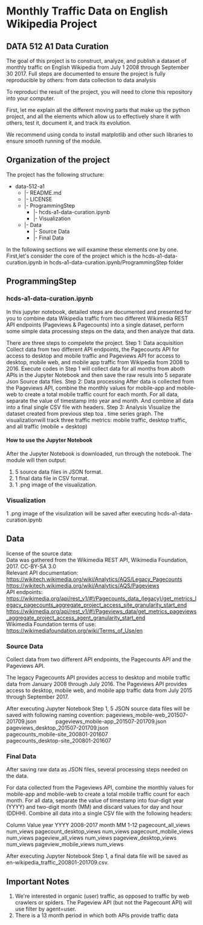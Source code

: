 # Monthly Traffic Data on English Wikipedia Project
## DATA 512 A1 Data Curation
The goal of this project is to construct, analyze, and publish a dataset of monthly traffic on English Wikipedia from July 1 2008 through September 30 2017. Full steps are documented to ensure the project is fully reproducible by others: from data collection to data analysis

To reproduci the result of the project, you will need to clone this repository into your computer.

First, let me explain all the different moving parts that make up the python project, and all the elements which allow us to effectively share it with others, test it, document it, and track its evolution.

We recommend using conda to install matplotlib and other such libraries to ensure smooth running of the module.

## Organization of the  project

The project has the following structure:  
   * data-512-a1 
     * |- README.md  
     * |- LICENSE  
     * |- ProgrammingStep  
        * |- hcds-a1-data-curation.ipynb 
        * |- Visualization
     * |- Data 
        * |- Source Data
        * |- Final Data

In the following sections we will examine these elements one by one. First,let's consider the core of the project which is the hcds-a1-data-curation.ipynb in hcds-a1-data-curation.ipynb/ProgrammingStep folder 

## ProgrammingStep
### hcds-a1-data-curation.ipynb 
In this jupyter notebook, detailed steps are documented and presented for you to combine data Wikipedia traffic from two different Wikimedia REST API endpoints (Pageviews & Pagecounts) into a single dataset, perform some simple data processing steps on the data, and then analyze that data.

There are three steps to compelete the project.
Step 1: Data acquisition
    Collect data from two different API endpoints, the Pagecounts API for access to desktop and mobile traffic and Pageviews API for access to desktop, mobile web, and mobile app traffic from Wikipedia from 2008 to 2016. Execute codes in Step 1 will collect data for all months from aboth APIs in the Jupyter Notebook and then save the raw resuls into 5 separate Json Source data files.
Step 2: Data processing
    After data is collected from the Pageviews API, combine the monthly values for mobile-app and mobile-web to create a total mobile traffic count for each month. For all data, separate the value of timestamp into year and month. And combine all data into a final single CSV file with headers.
Step 3: Analysis
    Visualize the dataset created from previous step toa . time series graph. The visualizationwill track three traffic metrics: mobile traffic, desktop traffic, and all traffic (mobile + desktop)

#### How to use the Jupyter Notebook
After the Jupyter Notebook is downloaded, run through the notebook.
The module will then output:
1) 5 source data files in JSON format.
2) 1 final data file in CSV format.
3) 1 .png image of the visualization.

### Visualization
1 .png image of the visulization will be saved after executing hcds-a1-data-curation.ipynb 

## Data
license of the source data:         
Data was gathered from the Wikimedia REST API, Wikimedia Foundation, 2017. CC-BY-SA 3.0   
Relevant API documentation:  
https://wikitech.wikimedia.org/wiki/Analytics/AQS/Legacy_Pagecounts
https://wikitech.wikimedia.org/wiki/Analytics/AQS/Pageviews    
API endpoints:  
https://wikimedia.org/api/rest_v1/#!/Pagecounts_data_(legacy)/get_metrics_legacy_pagecounts_aggregate_project_access_site_granularity_start_end    
https://wikimedia.org/api/rest_v1/#!/Pageviews_data/get_metrics_pageviews_aggregate_project_access_agent_granularity_start_end   
Wikimedia Foundation terms of use:    
https://wikimediafoundation.org/wiki/Terms_of_Use/en  

### Source Data
Collect data from two different API endpoints, the Pagecounts API and the Pageviews API.

The legacy Pagecounts API provides access to desktop and mobile traffic data from January 2008 through July 2016.
The Pageviews API provides access to desktop, mobile web, and mobile app traffic data from July 2015 through September 2017.

After executing Jupyter Notebook Step 1, 5 JSON source data files will be saved with following naming covention:
pageviews_mobile-web_201507-201709.json                
pageviews_mobile-app_201507-201709.json  
pageviews_desktop_201507-201709.json   
pagecounts_mobile-site_200801-201607   
pagecounts_desktop-site_200801-201607   

### Final Data
After saving raw data as JSON files, several processing steps needed on the data.

For data collected from the Pageviews API, combine the monthly values for mobile-app and mobile-web to create a total mobile traffic count for each month.
For all data, separate the value of timestamp into four-digit year (YYYY) and two-digit month (MM) and discard values for day and hour (DDHH).
Combine all data into a single CSV file with the following headers:

Column	 Value
year	YYYY	2008-2017
month	MM	1-12
pagecount_all_views	num_views
pagecount_desktop_views	num_views
pagecount_mobile_views	num_views
pageview_all_views	num_views
pageview_desktop_views	num_views
pageview_mobile_views	num_views

After executing Jupyter Notebook Step 1, a final data file will be saved as en-wikipedia_traffic_200801-201709.csv.

## Important Notes
1) We're interested in organic (user) traffic, as opposed to traffic by web crawlers or spiders. The Pageview API (but not the Pagecount API) will use filter by agent=user.
2) There is a 13 month period in which both APIs provide traffic data
